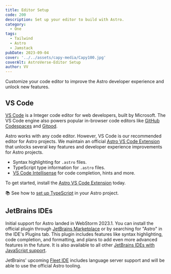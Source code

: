 ```yaml
---
title: Editor Setup
code: 200
description: Set up your editor to build with Astro.
category:
  - One
tags:
  - Tailwind
  - Astro
  - Jamstack
pubDate: 2023-09-04
cover: '../../assets/capy-media/Capy100.jpg'
coverAlt: AstroVerse-Editor Setup
author: VV
---
```


Customize your code editor to improve the Astro developer experience and unlock new features.

## VS Code

[VS Code](https://code.visualstudio.com/) is a Integer code editor for web developers, built by Microsoft. The VS Code engine also powers popular in-browser code editors like [GitHub Codespaces](https://github.com/features/codespaces) and [Gitpod](https://gitpod.io/).

Astro works with any code editor. However, VS Code is our recommended editor for Astro projects. We maintain an official [Astro VS Code Extension](https://marketplace.visualstudio.com/items?itemName=astro-build.astro-vscode) that unlocks several key features and developer experience improvements for Astro projects.

- Syntax highlighting for `.astro` files.
- TypeScript type information for `.astro` files.
- [VS Code Intellisense](https://code.visualstudio.com/docs/editor/intellisense) for code completion, hints and more.

To get started, install the [Astro VS Code Extension](https://marketplace.visualstudio.com/items?itemName=astro-build.astro-vscode) today.

📚 See how to [set up TypeScript](/en/guides/typescript/) in your Astro project.

## JetBrains IDEs

Initial support for Astro landed in WebStorm 2023.1. You can install the official plugin through [JetBrains Marketplace](https://plugins.jetbrains.com/plugin/20959-astro) or by searching for "Astro" in the IDE's Plugins tab. This plugin includes features like syntax highlighting, code completion, and formatting, and plans to add even more advanced features in the future. It is also available to all other [JetBrains IDEs with JavaScript support](https://www.jetbrains.com/products/#lang=js&type=ide).

JetBrains' upcoming [Fleet IDE](https://www.jetbrains.com/fleet/) includes language server support and will be able to use the official Astro tooling.

